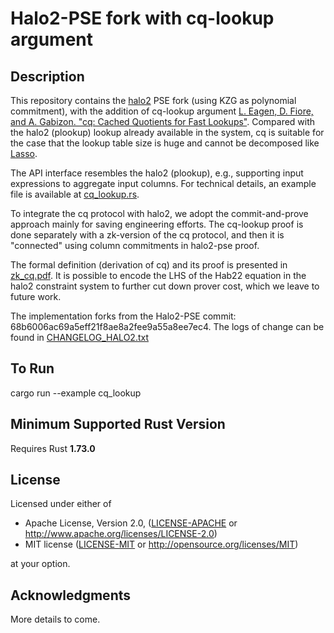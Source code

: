 # Halo2-PSE fork with cq-lookup argument

## Description

This repository contains the [halo2](https://github.com/zcash/halo2) PSE fork (using KZG as polynomial commitment), 
with the addition of cq-lookup argument [L. Eagen, D. Fiore, and 
A. Gabizon. "cq: Cached Quotients for Fast Lookups"](https://eprint.iacr.org/2022/1763.pdf). Compared with the halo2 (plookup) lookup already available
in the system, cq is suitable for the case that the lookup table
size is huge and cannot be decomposed like [Lasso](https://eprint.iacr.org/2023/1216).

The API interface resembles the halo2 (plookup), e.g., supporting
input expressions to aggregate input columns.
For technical details, an example file is available at [cq_lookup.rs](halo_proofs/examples/cq_lookup.rs). 

To integrate the cq protocol with halo2, we adopt 
the commit-and-prove approach mainly for saving engineering efforts.
The cq-lookup proof is done separately with a zk-version of the cq protocol,
and then it is "connected" using column commitments in halo2-pse proof.

The formal definition (derivation of cq) and its proof
is presented in [zk_cq.pdf](doc/zk_cq.pdf). It is possible to encode the
LHS of the Hab22 equation in the halo2 constraint system to further cut
down prover cost, which we leave to future work.

The implementation forks from 
the Halo2-PSE commit: 68b6006ac69a5eff21f8ae8a2fee9a55a8ee7ec4.
The logs of change can be found 
in [CHANGELOG_HALO2.txt](doc/CHANGELOG_HALO2.txt)

## To Run
cargo run --example cq_lookup

## Minimum Supported Rust Version
Requires Rust **1.73.0** 

## License

Licensed under either of

 * Apache License, Version 2.0, ([LICENSE-APACHE](LICENSE-APACHE) or
   http://www.apache.org/licenses/LICENSE-2.0)
 * MIT license ([LICENSE-MIT](LICENSE-MIT) or http://opensource.org/licenses/MIT)

at your option.

## Acknowledgments
More details to come.

